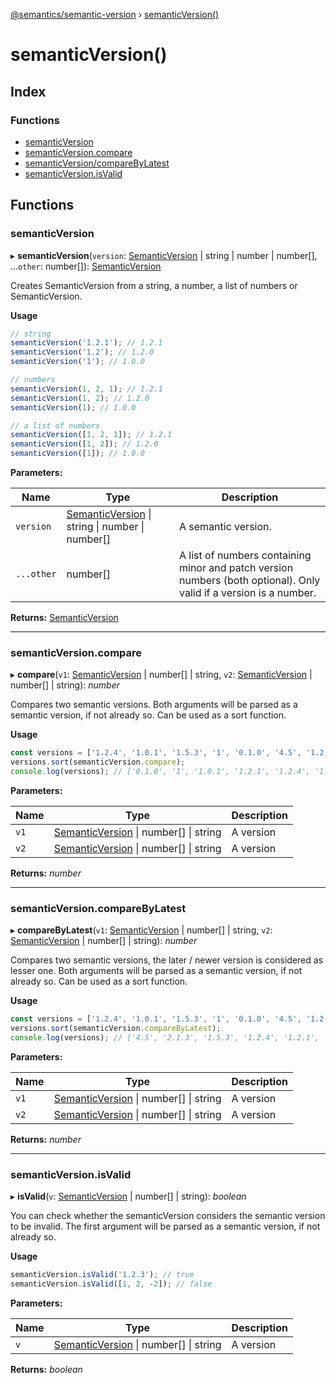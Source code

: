 [@semantics/semantic-version](../../README.md#docs) › [semanticVersion()](_lib_.md)

# semanticVersion()

## Index

### Functions

- [semanticVersion](_lib_.md#semanticversion)
- [semanticVersion.compare](_lib_.md#semanticversioncompare)
- [semanticVersion/compareByLatest](_lib_.md#semanticversioncomparebylatest)
- [semanticVersion.isValid](_lib_.md#semanticversionisvalid)

## Functions

### semanticVersion

▸ **semanticVersion**(`version`: [SemanticVersion](../interfaces/_semanticversion_.semanticversion.md) | string | number | number[], ...`other`: number[]): [SemanticVersion](../interfaces/_semanticversion_.semanticversion.md)

Creates SemanticVersion from a string, a number, a list of numbers or SemanticVersion.

**Usage**

```typescript
// string
semanticVersion('1.2.1'); // 1.2.1
semanticVersion('1.2'); // 1.2.0
semanticVersion('1'); // 1.0.0

// numbers
semanticVersion(1, 2, 1); // 1.2.1
semanticVersion(1, 2); // 1.2.0
semanticVersion(1); // 1.0.0

// a list of numbers
semanticVersion([1, 2, 1]); // 1.2.1
semanticVersion([1, 2]); // 1.2.0
semanticVersion([1]); // 1.0.0
```

**Parameters:**

| Name       | Type                                                                                                              | Description                                                                                                        |
| ---------- | ----------------------------------------------------------------------------------------------------------------- | ------------------------------------------------------------------------------------------------------------------ |
| `version`  | [SemanticVersion](../interfaces/_semanticversion_.semanticversion.md) &#124; string &#124; number &#124; number[] | A semantic version.                                                                                                |
| `...other` | number[]                                                                                                          | A list of numbers containing minor and patch version numbers (both optional). Only valid if a version is a number. |

**Returns:** [SemanticVersion](../interfaces/_semanticversion_.semanticversion.md)

---

### semanticVersion.compare

▸ **compare**(`v1`: [SemanticVersion](../interfaces/_semanticversion_.semanticversion.md) | number[] | string, `v2`: [SemanticVersion](../interfaces/_semanticversion_.semanticversion.md) | number[] | string): _number_

Compares two semantic versions. Both arguments will be parsed as a semantic version, if not already so. Can be used as a sort function.

**Usage**

```typescript
const versions = ['1.2.4', '1.0.1', '1.5.3', '1', '0.1.0', '4.5', '1.2.1', '2.1.3'];
versions.sort(semanticVersion.compare);
console.log(versions); // ['0.1.0', '1', '1.0.1', '1.2.1', '1.2.4', '1.5.3', '2.1.3', '4.5']
```

**Parameters:**

| Name | Type                                                                                                | Description |
| ---- | --------------------------------------------------------------------------------------------------- | ----------- |
| `v1` | [SemanticVersion](../interfaces/_semanticversion_.semanticversion.md) &#124; number[] &#124; string | A version   |
| `v2` | [SemanticVersion](../interfaces/_semanticversion_.semanticversion.md) &#124; number[] &#124; string | A version   |

**Returns:** _number_

---

### semanticVersion.compareByLatest

▸ **compareByLatest**(`v1`: [SemanticVersion](../interfaces/_semanticversion_.semanticversion.md) | number[] | string, `v2`: [SemanticVersion](../interfaces/_semanticversion_.semanticversion.md) | number[] | string): _number_

Compares two semantic versions, the later / newer version is considered as lesser one. Both arguments will be parsed as a semantic version, if not already so. Can be used as a sort function.

**Usage**

```typescript
const versions = ['1.2.4', '1.0.1', '1.5.3', '1', '0.1.0', '4.5', '1.2.1', '2.1.3'];
versions.sort(semanticVersion.compareByLatest);
console.log(versions); // ['4.5', '2.1.3', '1.5.3', '1.2.4', '1.2.1', '1.0.1', '1', '0.1.0']
```

**Parameters:**

| Name | Type                                                                                                | Description |
| ---- | --------------------------------------------------------------------------------------------------- | ----------- |
| `v1` | [SemanticVersion](../interfaces/_semanticversion_.semanticversion.md) &#124; number[] &#124; string | A version   |
| `v2` | [SemanticVersion](../interfaces/_semanticversion_.semanticversion.md) &#124; number[] &#124; string | A version   |

**Returns:** _number_

---

### semanticVersion.isValid

▸ **isValid**(`v`: [SemanticVersion](../interfaces/_semanticversion_.semanticversion.md) | number[] | string): _boolean_

You can check whether the semanticVersion considers the semantic version to be invalid. The first argument will be parsed as a semantic version, if not already so.

**Usage**

```typescript
semanticVersion.isValid('1.2.3'); // true
semanticVersion.isValid([1, 2, -2]); // false
```

**Parameters:**

| Name | Type                                                                                                | Description |
| ---- | --------------------------------------------------------------------------------------------------- | ----------- |
| `v`  | [SemanticVersion](../interfaces/_semanticversion_.semanticversion.md) &#124; number[] &#124; string | A version   |

**Returns:** _boolean_
